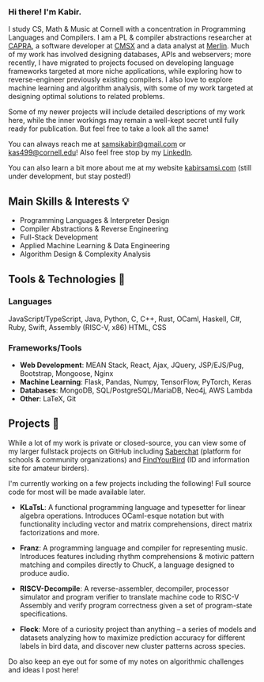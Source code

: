 ### Hi there! I'm Kabir.

I study CS, Math & Music at Cornell with a concentration in Programming Languages and Compilers. I am a PL \& compiler abstractions researcher at [CAPRA](https://capra.cs.cornell.edu/), a software developer at <a href="https://www.cs.cornell.edu/projects/cms/cmsx/">CMSX</a> and a data analyst at [Merlin](https://merlin.allaboutbirds.org/). Much of my work has involved designing databases, APIs and webservers; more recently, I have migrated to projects focused on developing language frameworks targeted at more niche applications, while exploring how to reverse-engineer previously existing compilers. I also love to explore machine learning and algorithm analysis, with some of my work targeted at designing optimal solutions to related problems.

Some of my newer projects will include detailed descriptions of my work here, while the inner workings may remain a well-kept secret until fully ready for publication. But feel free to take a look all the same!

You can always reach me at [samsikabir@gmail.com](mailto:samsikabir@gmail.com) or [kas499@cornell.edu](mailto:kas499@cornell.edu)! Also feel free stop by my [LinkedIn](https://www.linkedin.com/in/kabir-samsi/).

You can also learn a bit more about me at my website [kabirsamsi.com](https://kabirsamsi.com) (still under development, but stay posted!)

## Main Skills & Interests 💡
- Programming Languages & Interpreter Design
- Compiler Abstractions & Reverse Engineering
- Full-Stack Development
- Applied Machine Learning \& Data Engineering
- Algorithm Design \& Complexity Analysis
  
## Tools & Technologies 🔧
  ### Languages
  JavaScript/TypeScript, Java, Python, C, C++, Rust, OCaml, Haskell, C#, Ruby, Swift, Assembly (RISC-V, x86) HTML, CSS

### Frameworks/Tools
  - **Web Development**: MEAN Stack, React, Ajax, JQuery, JSP/EJS/Pug, Bootstrap, Mongoose, Nginx
  - **Machine Learning**: Flask, Pandas, Numpy, TensorFlow, PyTorch, Keras
  - **Databases**: MongoDB, SQL/PostgreSQL/MariaDB, Neo4j, AWS Lambda
  - **Other**: LaTeX, Git

## Projects 🌱
While a lot of my work is private or closed-source, you can view some of my larger fullstack projects on GitHub including [Saberchat](https://github.com/Saberchat/saberchat) (platform for schools & community organizations) and [FindYourBird](https://github.com/KabirSamsi/find-your-bird/) (ID and information site for amateur birders).

I'm currently working on a few projects including the following! Full source code for most will be made available later.
- **KLaTsL**: A functional programming language and typesetter for linear algebra operations. Introduces OCaml-esque notation but with functionality including vector and matrix comprehensions, direct matrix factorizations and more.

- **Franz**: A programming language and compiler for representing music. Introduces features including rhythm comprehensions & motivic pattern matching and compiles directly to ChucK, a language designed to produce audio.

- **RISCV-Decompile**: A reverse-assembler, decompiler, processor simulator and program verifier to translate machine code to RISC-V Assembly and verify program correctness given a set of program-state specifications.

- **Flock**: More of a curiosity project than anything – a series of models and datasets analyzing how to maximize prediction accuracy for different labels in bird data, and discover new cluster patterns across species.

Do also keep an eye out for some of my notes on algorithmic challenges and ideas I post here!
